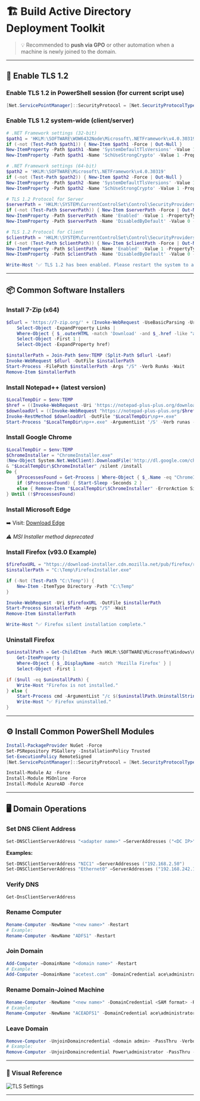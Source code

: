 # 🏗️ Build Active Directory Deployment Toolkit

> 💡 Recommended to **push via GPO** or other automation when a machine is newly joined to the domain.

---

## 🔐 Enable TLS 1.2

### Enable TLS 1.2 in PowerShell session (for current script use)

```powershell
[Net.ServicePointManager]::SecurityProtocol = [Net.SecurityProtocolType]::Tls12
```

### Enable TLS 1.2 system-wide (client/server)

```powershell
# .NET Framework settings (32-bit)
$path1 = 'HKLM:\SOFTWARE\WOW6432Node\Microsoft\.NETFramework\v4.0.30319'
if (-not (Test-Path $path1)) { New-Item $path1 -Force | Out-Null }
New-ItemProperty -Path $path1 -Name 'SystemDefaultTlsVersions' -Value 1 -PropertyType DWord -Force
New-ItemProperty -Path $path1 -Name 'SchUseStrongCrypto' -Value 1 -PropertyType DWord -Force

# .NET Framework settings (64-bit)
$path2 = 'HKLM:\SOFTWARE\Microsoft\.NETFramework\v4.0.30319'
if (-not (Test-Path $path2)) { New-Item $path2 -Force | Out-Null }
New-ItemProperty -Path $path2 -Name 'SystemDefaultTlsVersions' -Value 1 -PropertyType DWord -Force
New-ItemProperty -Path $path2 -Name 'SchUseStrongCrypto' -Value 1 -PropertyType DWord -Force

# TLS 1.2 Protocol for Server
$serverPath = 'HKLM:\SYSTEM\CurrentControlSet\Control\SecurityProviders\SCHANNEL\Protocols\TLS 1.2\Server'
if (-not (Test-Path $serverPath)) { New-Item $serverPath -Force | Out-Null }
New-ItemProperty -Path $serverPath -Name 'Enabled' -Value 1 -PropertyType DWord -Force
New-ItemProperty -Path $serverPath -Name 'DisabledByDefault' -Value 0 -PropertyType DWord -Force

# TLS 1.2 Protocol for Client
$clientPath = 'HKLM:\SYSTEM\CurrentControlSet\Control\SecurityProviders\SCHANNEL\Protocols\TLS 1.2\Client'
if (-not (Test-Path $clientPath)) { New-Item $clientPath -Force | Out-Null }
New-ItemProperty -Path $clientPath -Name 'Enabled' -Value 1 -PropertyType DWord -Force
New-ItemProperty -Path $clientPath -Name 'DisabledByDefault' -Value 0 -PropertyType DWord -Force

Write-Host '✅ TLS 1.2 has been enabled. Please restart the system to apply changes.' -ForegroundColor Cyan
```

---

## 📦 Common Software Installers

### Install 7-Zip (x64)

```powershell
$dlurl = 'https://7-zip.org/' + (Invoke-WebRequest -UseBasicParsing -Uri 'https://7-zip.org/' |
    Select-Object -ExpandProperty Links |
    Where-Object { $_.outerHTML -match 'Download' -and $_.href -like "a/*" -and $_.href -like "*-x64.exe" } |
    Select-Object -First 1 |
    Select-Object -ExpandProperty href)

$installerPath = Join-Path $env:TEMP (Split-Path $dlurl -Leaf)
Invoke-WebRequest $dlurl -OutFile $installerPath
Start-Process -FilePath $installerPath -Args "/S" -Verb RunAs -Wait
Remove-Item $installerPath
```

### Install Notepad++ (latest version)

```powershell
$LocalTempDir = $env:TEMP
$href = ((Invoke-WebRequest -Uri 'https://notepad-plus-plus.org/downloads/').Links | Where-Object { $_.innerText -match 'current version' }).href
$downloadUrl = ((Invoke-WebRequest "https://notepad-plus-plus.org/$href").Links | Where-Object { $_.innerHTML -match 'installer' -and $_.href -match 'x64.exe' }).href
Invoke-RestMethod $downloadUrl -OutFile "$LocalTempDir\np++.exe"
Start-Process "$LocalTempDir\np++.exe" -ArgumentList '/S' -Verb runas -Wait
```

### Install Google Chrome

```powershell
$LocalTempDir = $env:TEMP
$ChromeInstaller = "ChromeInstaller.exe"
(New-Object System.Net.WebClient).DownloadFile('http://dl.google.com/chrome/install/375.126/chrome_installer.exe', "$LocalTempDir\$ChromeInstaller")
& "$LocalTempDir\$ChromeInstaller" /silent /install
Do {
    $ProcessesFound = Get-Process | Where-Object { $_.Name -eq "ChromeInstaller" }
    if ($ProcessesFound) { Start-Sleep -Seconds 2 }
    else { Remove-Item "$LocalTempDir\$ChromeInstaller" -ErrorAction SilentlyContinue }
} Until (!$ProcessesFound)
```

### Install Microsoft Edge

➡️ Visit: [Download Edge](https://www.microsoft.com/en-us/edge/download?form=MA13FJ)

*⚠️ MSI Installer method deprecated*

### Install Firefox (v93.0 Example)

```powershell
$firefoxURL = "https://download-installer.cdn.mozilla.net/pub/firefox/releases/93.0/win64/en-US/Firefox%20Setup%2093.0.exe"
$installerPath = "C:\Temp\FirefoxInstaller.exe"

if (-Not (Test-Path "C:\Temp")) {
    New-Item -ItemType Directory -Path "C:\Temp"
}

Invoke-WebRequest -Uri $firefoxURL -OutFile $installerPath
Start-Process $installerPath -Args "/S" -Wait
Remove-Item $installerPath

Write-Host "✅ Firefox silent installation complete."
```

### Uninstall Firefox

```powershell
$uninstallPath = Get-ChildItem -Path HKLM:\SOFTWARE\Microsoft\Windows\CurrentVersion\Uninstall, HKLM:\SOFTWARE\WOW6432Node\Microsoft\Windows\CurrentVersion\Uninstall -Recurse |
    Get-ItemProperty |
    Where-Object { $_.DisplayName -match 'Mozilla Firefox' } |
    Select-Object -First 1

if ($null -eq $uninstallPath) {
    Write-Host "Firefox is not installed."
} else {
    Start-Process cmd -ArgumentList "/c $($uninstallPath.UninstallString) /S" -Wait
    Write-Host "✅ Firefox uninstalled."
}
```

---

## ⚙️ Install Common PowerShell Modules

```powershell
Install-PackageProvider NuGet -Force
Set-PSRepository PSGallery -InstallationPolicy Trusted
Set-ExecutionPolicy RemoteSigned
[Net.ServicePointManager]::SecurityProtocol = [Net.SecurityProtocolType]::Tls12

Install-Module Az -Force
Install-Module MSOnline -Force
Install-Module AzureAD -Force
```

---

## 🖥️ Domain Operations

### Set DNS Client Address

```powershell
Set-DNSClientServerAddress "<adapter name>" –ServerAddresses ("<DC IP>")
```

**Examples:**

```powershell
Set-DNSClientServerAddress "NIC1" –ServerAddresses ("192.168.2.50")
Set-DNSClientServerAddress "Ethernet0" –ServerAddresses ("192.168.242.139")
```

### Verify DNS

```powershell
Get-DnsClientServerAddress
```

### Rename Computer

```powershell
Rename-Computer -NewName "<new name>" -Restart
# Example:
Rename-Computer -NewName "ADFS1" -Restart
```

### Join Domain

```powershell
Add-Computer –DomainName "<domain name>" -Restart
# Example:
Add-Computer –DomainName "acetest.com" -DomainCredential ace\administrator -Restart
```

### Rename Domain-Joined Machine

```powershell
Rename-Computer -NewName "<new name>" -DomainCredential <SAM format> -Restart
# Example:
Rename-Computer -NewName "ACEADFS1" -DomainCredential ace\administrator -Restart
```

### Leave Domain

```powershell
Remove-Computer -UnjoinDomaincredential <domain admin> -PassThru -Verbose -Restart
# Example:
Remove-Computer -UnjoinDomaincredential Power\administrator -PassThru -Verbose -Restart
```

---

### 📸 Visual Reference

![TLS Settings](https://user-images.githubusercontent.com/96930989/227784354-b305d387-09c0-480c-bd10-aebb4ab1a835.png)

---
